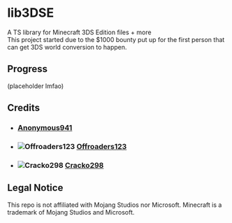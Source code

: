 # lib3DSE
A TS library for Minecraft 3DS Edition files + more  
This project started due to the $1000 bounty put up for the first person that can get 3DS world conversion to happen.

## Progress
(placeholder lmfao)
  
## Credits

<!-- note: identicons (aka default pfp) one of which Anonymous941 has, doesn't accept a size parameter. -->
- ### [Anonymous941](https://github.com/Anonymous941)
- ### ![Offroaders123](https://avatars.githubusercontent.com/Offroaders123?size=32) [Offroaders123](https://github.com/offroaders123)
- ### ![Cracko298](https://avatars.githubusercontent.com/Cracko298?size=32) [Cracko298](https://github.com/Cracko298)

## Legal Notice

This repo is not affiliated with Mojang Studios nor Microsoft. Minecraft is a trademark of Mojang Studios and Microsoft.

